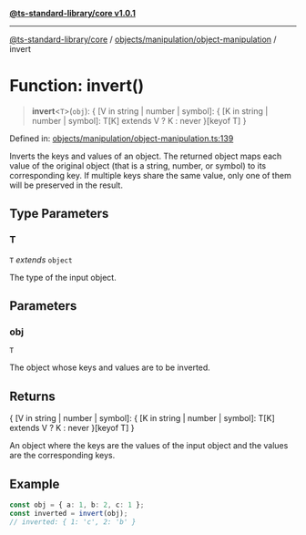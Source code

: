 [**@ts-standard-library/core v1.0.1**](../../../../README.md)

***

[@ts-standard-library/core](../../../../modules.md) / [objects/manipulation/object-manipulation](../README.md) / invert

# Function: invert()

> **invert**\<`T`\>(`obj`): \{ \[V in string \| number \| symbol\]: \{ \[K in string \| number \| symbol\]: T\[K\] extends V ? K : never \}\[keyof T\] \}

Defined in: [objects/manipulation/object-manipulation.ts:139](https://github.com/gabaudette/ts-stdlib/blob/7333da76bc775fbabd0907ad8519b912cfc2fe26/packages/core/src/objects/manipulation/object-manipulation.ts#L139)

Inverts the keys and values of an object. The returned object maps each value of the original object
(that is a string, number, or symbol) to its corresponding key. If multiple keys share the same value,
only one of them will be preserved in the result.

## Type Parameters

### T

`T` *extends* `object`

The type of the input object.

## Parameters

### obj

`T`

The object whose keys and values are to be inverted.

## Returns

\{ \[V in string \| number \| symbol\]: \{ \[K in string \| number \| symbol\]: T\[K\] extends V ? K : never \}\[keyof T\] \}

An object where the keys are the values of the input object and the values are the corresponding keys.

## Example

```typescript
const obj = { a: 1, b: 2, c: 1 };
const inverted = invert(obj);
// inverted: { 1: 'c', 2: 'b' }
```
